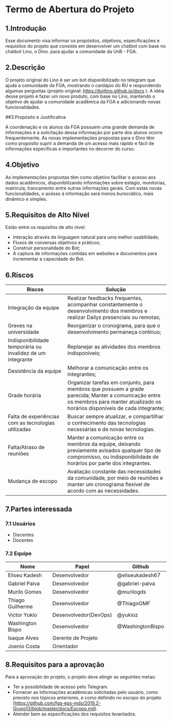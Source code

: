 # Termo de Abertura do Projeto

## 1.Introdução

Esse documento visa informar os propósitos, objetivos, especificações e requisitos do projeto que consiste em desenvolver um chatbot com base no chatbot Lino, o Dino. para ajudar a comunidade da UnB - FGA.

## 2.Descrição

O projeto original do Lino é ser um bot disponibilizado no telegram que ajuda a comunidade da FGA, mostrando o cardápio do RU e respondendo algumas perguntas (projeto original: https://botlino.github.io/docs ). A idéia desse projeto é fazer um novo produto, com base no Lino, mantendo o objetivo de ajudar a comunidade acadêmica da FGA e adicionando novas funcionalidades.

##3.Propósito e Justificativa

A coordenação e os alunos da FGA possuem uma grande demanda de informações e a solicitação dessa informação por parte dos alunos ocorre frequentemente. As novas implementações propostas para o Dino têm como propósito suprir a demanda de um acesso mais rápido e fácil de informações específicas e importantes no decorrer do curso.

## 4.Objetivo

As implementações propostas têm como objetivo facilitar o acesso aos dados acadêmicos, disponibilizando informações sobre estágio, monitorias, matrícula, trancamento entre outras informações gerais. Com estas novas funcionalidades, o acesso à informação será menos burocrático, mais dinâmico e simples.

## 5.Requisitos de Alto Nível
Estão entre os requisitos de alto nível:

* Interação através de linguagem natural para uma melhor usabilidade;
* Fluxos de conversas objetivos e práticos;
* Construir personalidade do Bot;
* A captura de informações contidas em websites e documentos para incrementar a capacidade do Bot.

## 6.Riscos



| Riscos                                                     | Solução                                                                                                                                                                            |
|------------------------------------------------------------|------------------------------------------------------------------------------------------------------------------------------------------------------------------------------------|
| Integração da equipe                                       | Realizar feedbacks frequentes, acompanhar constantemente o desenvolvimento dos membros e realizar Dailys presenciais ou remotas;                                                   |
| Greves na universidade                                     | Reorganizar o cronograma, para que o desenvolvimento permaneça contínuo;                                                                                                           |
| Indisponibilidade temporária ou invalidez de um integrante | Replanejar as atividades dos membros indisponíveis;                                                                                                                                |
| Desistência da equipe                                      | Melhorar a comunicação entre os integrantes;                                                                                                                                       |
| Grade horária                                              | Organizar tarefas em conjunto, para membros que possuem a grade parecida; Manter a comunicação entre os membros para manter atualizado os horários disponíveis de cada integrante; |
| Falta de experiências com as tecnologias utilizadas        | Buscar sempre atualizar, e compartilhar o conhecimento das tecnologias necessárias e de novas tecnologias.                                                                         |
| Falta/Atraso de reuniões                                   | Manter a comunicação entre os membros da equipe, deixando previamente avisados qualquer tipo de compromisso, ou indisponibilidade de horários por parte dos integrantes.           |
| Mudança de escopo                                          | Avaliação constante das necessidades da comunidade, por meio de reuniões e manter um cronograma flexível de acordo com as necessidades.                                            |


## 7.Partes interessada

### 7.1 Usuários

   * Discentes                                        
   * Docentes

### 7.2 Equipe

|     Nome         |        Papel          | Github           |
|------------------|-----------------------|------------------|
| Eliseu Kadesh    | Desenvolvedor         | @eliseukadesh67  |
| Gabriel Paiva    | Desenvolvedor         | @gabriel-paiva   |
| Murilo Gomes     | Desenvolvedor         | @murilogds  	  |
| Thiago Guilherme | Desenvolvedor  	   | @ThiagoGMF       |
| Victor Yukio     | Desenvolvedor(DevOps) | @yukioz  	      |
| Washington Bispo | Desenvolvedor         | @WashingtonBispo |
| Isaque Alves 	   | Gerente de Projeto    |                  |
| Joenio Costa     | Orientador            |                  |


## 8.Requisitos para a aprovação

Para a aprovação do projeto, o projeto deve atingir as seguintes metas: 

* Ter a possibilidade de acesso pelo Telegram.
* Fornecer as informações acadêmicas solicitadas pelo usuário, como previsto nos tópicos anteriores, e como definido no escopo do 
  projeto (<https://github.com/fga-eps-mds/2019.2-Grupo13/blob/master/docs/Escopo.md>).
* Atender bem as especificações dos requisitos levantados.
